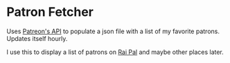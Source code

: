 # Patron Fetcher

Uses [Patreon's API](https://docs.patreon.com) to populate a json file with a list of my favorite patrons. Updates itself hourly.

I use this to display a list of patrons on [Rai Pal](https://raicuparta.com/rai-pal) and maybe other places later.
